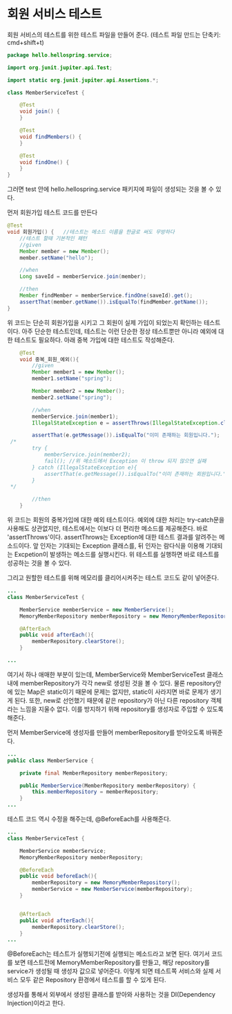 # 회원 서비스 테스트

회원 서비스의 테스트를 위한 테스트 파일을 만들어 준다. (테스트 파일 만드는 단축키: cmd+shift+t)
```java
package hello.hellospring.service;

import org.junit.jupiter.api.Test;

import static org.junit.jupiter.api.Assertions.*;

class MemberServiceTest {

    @Test
    void join() {
    }

    @Test
    void findMembers() {
    }

    @Test
    void findOne() {
    }
}
```
그러면 test 안에 hello.hellospring.service 패키지에 파일이 생성되는 것을 볼 수 있다.

먼저 회원가입 테스트 코드를 만든다
```java
@Test
void 회원가입() {   //테스트는 메소드 이름을 한글로 써도 무방하다
    //테스트 할때 기본적인 패턴
    //given
    Member member = new Member();
    member.setName("hello");

    //when
    Long saveId = memberService.join(member);

    //then
    Member findMember = memberService.findOne(saveId).get();
    assertThat(member.getName()).isEqualTo(findMember.getName());
}
```
위 코드는 단순히 회원가입을 시키고 그 회원이 실제 가입이 되었는지 확인하는 테스트이다. 아주 단순한 테스트인데, 
테스트는 이런 단순한 정상 테스트뿐만 아니라 예외에 대한 테스트도 필요하다. 아래 중복 가입에 대한 테스트도 작성해준다.
```java
    @Test
    void 중복_회원_예외(){
        //given
        Member member1 = new Member();
        member1.setName("spring");

        Member member2 = new Member();
        member2.setName("spring");

        //when
        memberService.join(member1);
        IllegalStateException e = assertThrows(IllegalStateException.class, () -> memberService.join(member2));

        assertThat(e.getMessage()).isEqualTo("이미 존재하는 회원입니다.");
 /*
        try {
            memberService.join(member2);
            fail(); //위 메소드에서 Exception 이 throw 되지 않으면 실패
        } catch (IllegalStateException e){
            assertThat(e.getMessage()).isEqualTo("이미 존재하는 회원입니다.");
        }
 */

        //then
    }
```
위 코드는 회원의 중복가입에 대한 예외 테스트이다. 예외에 대한 처리는 try-catch문을 사용해도 상관없지만, 테스트에서는
이보다 더 편리한 메소드를 제공해준다. 바로 'assertThrows'이다. assertThrows는 Exception에 대한 테스트 결과를 알려주는 메소드이다.
앞 인자는 기대되는 Exception 클래스를, 뒤 인자는 람다식을 이용해 기대되는 Excpetion이 발생하는 메소드를 실행시킨다.
위 테스트를 실행하면 바로 테스트를 성공하는 것을 볼 수 있다.

그리고 원할한 테스트를 위해 메모리를 클리어시켜주는 테스트 코드도 같이 넣어준다.
```java
...
class MemberServiceTest {

    MemberService memberService = new MemberService();
    MemoryMemberRepository memberRepository = new MemoryMemberRepository();

    @AfterEach
    public void afterEach(){
        memberRepository.clearStore();
    }

...
```

여기서 하나 애매한 부분이 있는데, MemberService와  MemberServiceTest 클래스내에 memberRepository가
각각 new로 생성된 것을 볼 수 있다. 물론 repository안에 있는 Map은 static이기 때문에 문제는 없지만, static이 사라지면
바로 문제가 생기게 된다. 또한, new로 선언했기 때문에 같은 repository가 아닌 다른 repository 객체라는 느낌을 지울수 없다.
이를 방지하기 위해 repository를 생성자로 주입할 수 있도록 해준다.

먼저 MemberService에 생성자를 만들어 memberRepository를 받아오도록 바꿔준다.
```java
...
public class MemberService {

    private final MemberRepository memberRepository;

    public MemberService(MemberRepository memberRepository) {
        this.memberRepository = memberRepository;
    }
...
```

테스트 코드 역시 수정을 해주는데, @BeforeEach를 사용해준다.
```java
...
class MemberServiceTest {

    MemberService memberService;
    MemoryMemberRepository memberRepository;

    @BeforeEach
    public void beforeEach(){
        memberRepository = new MemoryMemberRepository();
        memberService = new MemberService(memberRepository);
    }


    @AfterEach
    public void afterEach(){
        memberRepository.clearStore();
    }
...
```
@BeforeEach는 테스트가 실행되기전에 실행되는 메소드라고 보면 된다.
여기서 코드를 보면 테스트전에 MemoryMemberRepository를 만들고, 해당 repository를 service가 생성될 때 생성자 값으로 넣어준다. 
이렇게 되면 테스트쪽 서비스와 실제 서비스 모두 같은 Repository 환경에서 테스트를 할 수 있게 된다.

생성자를 통해서 외부에서 생성된 클래스를 받아와 사용하는 것을 DI(Dependency Injection)이라고 한다.